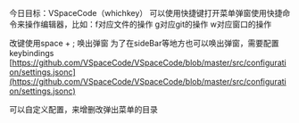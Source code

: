 今日目标：VSpaceCode（whichkey）
可以使用快捷键打开菜单弹窗使用快捷命令来操作编辑器，比如：f对应文件的操作 g对应git的操作 w对应窗口的操作

改键使用space + ; 唤出弹窗
为了在sideBar等地方也可以唤出弹窗，需要配置keybindings
[https://github.com/VSpaceCode/VSpaceCode/blob/master/src/configuration/settings.jsonc](https://github.com/VSpaceCode/VSpaceCode/blob/master/src/configuration/settings.jsonc)

可以自定义配置，来增删改弹出菜单的目录
